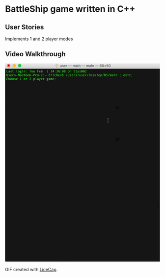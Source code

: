 # BattleShip game written in C++


## User Stories

Implements 1 and 2 player modes

## Video Walkthrough 

![WalkThrough](BattleShip.gif)

GIF created with [LiceCap](http://www.cockos.com/licecap/).

